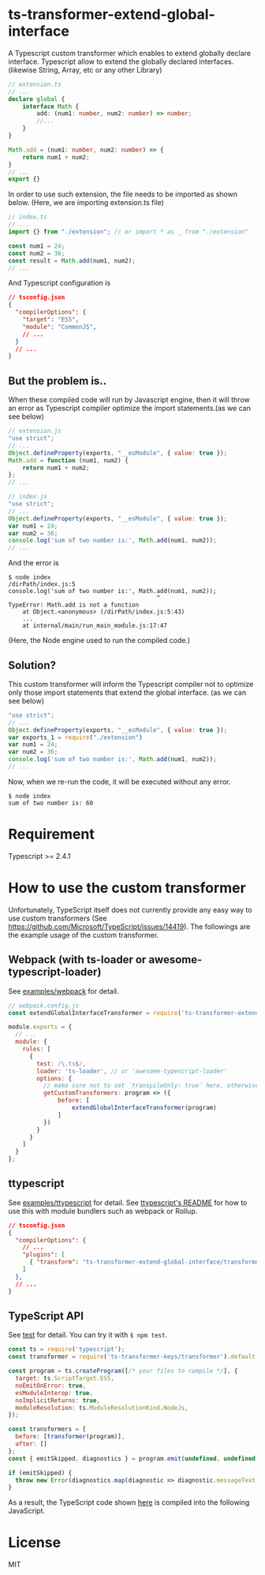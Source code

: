 # ts-transformer-extend-global-interface
A Typescript custom transformer which enables to extend globally declare interface.
Typescript allow to extend the globally declared interfaces.(likewise String, Array, etc or any other Library)

```ts
// extension.ts
// ...
declare global {
    interface Math {
        add: (num1: number, num2: number) => number;
        //...
    }
}

Math.add = (num1: number, num2: number) => {
    return num1 + num2;
}
// ...
export {}
```

In order to use such extension, the file needs to be imported as shown below. (Here, we are importing extension.ts file)
```ts
// index.ts
// ...
import {} from "./extension"; // or import * as _ from "./extension"

const num1 = 24;
const num2 = 36;
const result = Math.add(num1, num2);
// ...
```

And Typescript configuration is
```json
// tsconfig.json
{
  "compilerOptions": {
    "target": "ES5",
    "module": "CommonJS",
    // ...
  }
  // ...
}
```

## But the problem is..
When these compiled code will run by Javascript engine, then it will throw an error as Typescript compiler optimize the import statements.(as we can see below)
```js
// extension.js
"use strict";
// ...
Object.defineProperty(exports, "__esModule", { value: true });
Math.add = function (num1, num2) {
    return num1 + num2;
};
// ...
```

```js
// index.js
"use strict";
// ...
Object.defineProperty(exports, "__esModule", { value: true });
var num1 = 24;
var num2 = 36;
console.log('sum of two number is:', Math.add(num1, num2));
// ...
```

And the error is
```shell script
$ node index
/dirPath/index.js:5
console.log('sum of two number is:', Math.add(num1, num2));
                                          ^
TypeError: Math.add is not a function
    at Object.<anonymous> (/dirPath/index.js:5:43)
    ...
    at internal/main/run_main_module.js:17:47
```
(Here, the Node engine used to run the compiled code.)

## Solution?
This custom transformer will inform the Typescript compiler not to optimize only those import statements that extend the global interface. (as we can see below)
```js
"use strict";
// ...
Object.defineProperty(exports, "__esModule", { value: true });
var exports_1 = require("./extension")
var num1 = 24;
var num2 = 36;
console.log('sum of two number is:', Math.add(num1, num2));
// ...
```

Now, when we re-run the code, it will be executed without any error. 
```shell script
$ node index
sum of two number is: 60
```

# Requirement
Typescript >= 2.4.1

# How to use the custom transformer

Unfortunately, TypeScript itself does not currently provide any easy way to use custom transformers (See https://github.com/Microsoft/TypeScript/issues/14419).
The followings are the example usage of the custom transformer.

## Webpack (with ts-loader or awesome-typescript-loader)

See [examples/webpack](examples/webpack) for detail.

```js
// webpack.config.js
const extendGlobalInterfaceTransformer = require('ts-transformer-extend-global-interface/transformer').default;

module.exports = {
  // ...
  module: {
    rules: [
      {
        test: /\.ts$/,
        loader: 'ts-loader', // or 'awesome-typescript-loader'
        options: {
          // make sure not to set `transpileOnly: true` here, otherwise it will not work
          getCustomTransformers: program => ({
              before: [
                  extendGlobalInterfaceTransformer(program)
              ]
          })
        }
      }
    ]
  }
};

```

## ttypescript

See [examples/ttypescript](examples/ttypescript) for detail.
See [ttypescript's README](https://github.com/cevek/ttypescript/blob/master/README.md) for how to use this with module bundlers such as webpack or Rollup.

```json
// tsconfig.json
{
  "compilerOptions": {
    // ...
    "plugins": [
      { "transform": "ts-transformer-extend-global-interface/transformer" }
    ]
  },
  // ...
}
```

## TypeScript API

See [test](test/compile/compile.ts) for detail.
You can try it with `$ npm test`.

```js
const ts = require('typescript');
const transformer = require('ts-transformer-keys/transformer').default;

const program = ts.createProgram([/* your files to compile */], {
  target: ts.ScriptTarget.ES5,
  noEmitOnError: true,
  esModuleInterop: true,
  noImplicitReturns: true,
  moduleResolution: ts.ModuleResolutionKind.NodeJs,
});

const transformers = {
  before: [transformer(program)],
  after: []
};
const { emitSkipped, diagnostics } = program.emit(undefined, undefined, undefined, false, transformers);

if (emitSkipped) {
  throw new Error(diagnostics.map(diagnostic => diagnostic.messageText).join('\n'));
}
```

As a result, the TypeScript code shown [here](test/fileTransformation/ES5) is compiled into the following JavaScript.

# License

MIT

[npm-image]:https://img.shields.io/npm/v/ts-transformer-keys.svg?style=flat
[npm-url]:https://npmjs.org/package/ts-transformer-keys